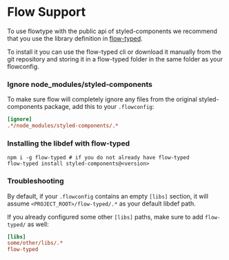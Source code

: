 # Flow Support

To use flowtype with the public api of styled-components we recommend that
you use the library definition in [flow-typed].

To install it you can use the flow-typed cli or download it manually from
the git repository and storing it in a flow-typed folder in the same folder
as your flowconfig.

### Ignore node_modules/styled-components

To make sure flow will completely ignore any files from the original styled-components package, add this to your `.flowconfig`:

```ini
[ignore]
.*/node_modules/styled-components/.*
```

### Installing the libdef with flow-typed

```shell
npm i -g flow-typed # if you do not already have flow-typed
flow-typed install styled-components@<version>
```

[flow-typed]: https://github.com/flowtype/flow-typed


### Troubleshooting

By default, if your `.flowconfig` contains an empty `[libs]` section, it will assume `<PROJECT_ROOT>/flow-typed/.*` as your default libdef path.

If you already configured some other `[libs]` paths, make sure to add `flow-typed/` as well:

```ini
[libs]
some/other/libs/.*
flow-typed
```

